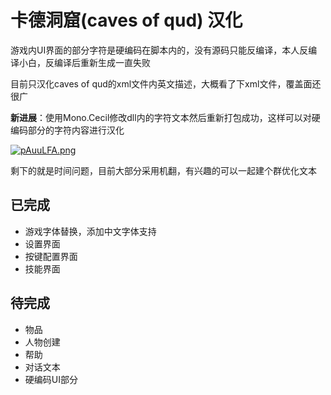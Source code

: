# 卡德洞窟(caves of qud) 汉化
游戏内UI界面的部分字符是硬编码在脚本内的，没有源码只能反编译，本人反编译小白，反编译后重新生成一直失败

目前只汉化caves of qud的xml文件内英文描述，大概看了下xml文件，覆盖面还很广

**新进展**：使用Mono.Cecil修改dll内的字符文本然后重新打包成功，这样可以对硬编码部分的字符内容进行汉化

[![pAuuLFA.png](https://s21.ax1x.com/2024/09/14/pAuuLFA.png)](https://imgse.com/i/pAuuLFA)

剩下的就是时间问题，目前大部分采用机翻，有兴趣的可以一起建个群优化文本

## 已完成

- 游戏字体替换，添加中文字体支持
- 设置界面
- 按键配置界面
- 技能界面

## 待完成

- 物品
- 人物创建
- 帮助
- 对话文本
- 硬编码UI部分

